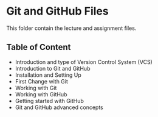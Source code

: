 # Git and GitHub Files

This folder contain the lecture and assignment files.

## Table of Content

- Introduction and type of Version Control System (VCS)
- Introduction to Git and GitHub
- Installation and Setting Up
- First Change with Git
- Working with Git
- Working with GitHub
- Getting started with GitHub
- Git and GitHub advanced concepts
